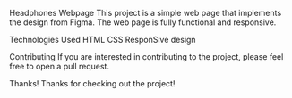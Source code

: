Headphones Webpage
This project is a simple web page that implements the design from Figma. The web page is fully functional and responsive.

Technologies Used
HTML
CSS
ResponSive design

Contributing
If you are interested in contributing to the project, please feel free to open a pull request.

Thanks!
Thanks for checking out the project!
